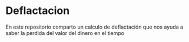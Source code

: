 # Deflactacion
En este repositorio comparto un calculo de deflactación que nos ayuda a saber la perdida del valor del dinero en el tiempo 
